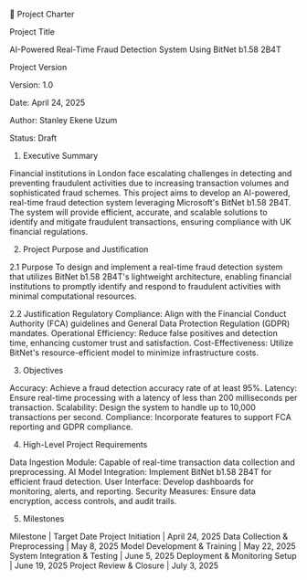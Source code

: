 📄 Project Charter

Project Title

AI-Powered Real-Time Fraud Detection System Using BitNet b1.58 2B4T

Project Version

Version: 1.0

Date: April 24, 2025

Author: Stanley Ekene Uzum

Status: Draft

1. Executive Summary

Financial institutions in London face escalating challenges in detecting and preventing fraudulent activities due to increasing transaction volumes and sophisticated fraud schemes. This project aims to develop an AI-powered, real-time fraud detection system leveraging Microsoft's BitNet b1.58 2B4T. The system will provide efficient, accurate, and scalable solutions to identify and mitigate fraudulent transactions, ensuring compliance with UK financial regulations.

2. Project Purpose and Justification

2.1 Purpose
To design and implement a real-time fraud detection system that utilizes BitNet b1.58 2B4T's lightweight architecture, enabling financial institutions to promptly identify and respond to fraudulent activities with minimal computational resources.

2.2 Justification
Regulatory Compliance: Align with the Financial Conduct Authority (FCA) guidelines and General Data Protection Regulation (GDPR) mandates.
Operational Efficiency: Reduce false positives and detection time, enhancing customer trust and satisfaction.
Cost-Effectiveness: Utilize BitNet's resource-efficient model to minimize infrastructure costs.​

3. Objectives

Accuracy: Achieve a fraud detection accuracy rate of at least 95%.
Latency: Ensure real-time processing with a latency of less than 200 milliseconds per transaction.
Scalability: Design the system to handle up to 10,000 transactions per second.
Compliance: Incorporate features to support FCA reporting and GDPR compliance.​

4. High-Level Project Requirements

Data Ingestion Module: Capable of real-time transaction data collection and preprocessing.
AI Model Integration: Implement BitNet b1.58 2B4T for efficient fraud detection.
User Interface: Develop dashboards for monitoring, alerts, and reporting.
Security Measures: Ensure data encryption, access controls, and audit trails.​

5. Milestones

Milestone | Target Date
Project Initiation | April 24, 2025
Data Collection & Preprocessing | May 8, 2025
Model Development & Training | May 22, 2025
System Integration & Testing | June 5, 2025
Deployment & Monitoring Setup | June 19, 2025
Project Review & Closure | July 3, 2025


































